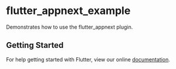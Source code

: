# flutter_appnext_example

Demonstrates how to use the flutter_appnext plugin.

## Getting Started

For help getting started with Flutter, view our online
[documentation](https://flutter.io/).
